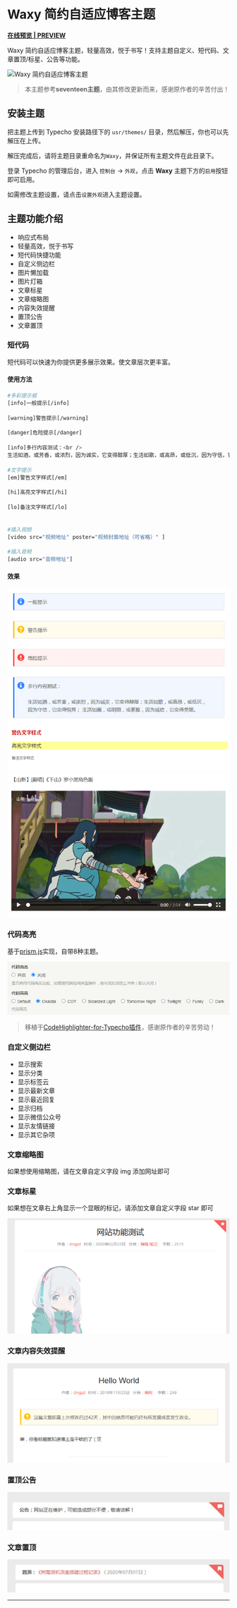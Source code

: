 # Waxy 简约自适应博客主题

**[在线预览 | PREVIEW ](https://www.idzd.top)**

Waxy 简约自适应博客主题，轻量高效，悦于书写！支持主题自定义、短代码、文章置顶/标星、公告等功能。

![Waxy 简约自适应博客主题](https://github.com/dingzd1995/typecho-theme-waxy/blob/master/screenshot.png)

>本主题参考**seventeen主题**，由其修改更新而来，感谢原作者的辛苦付出！

## 安装主题

把主题上传到 Typecho 安装路径下的 `usr/themes/` 目录，然后解压，你也可以先解压在上传。

解压完成后，请将主题目录重命名为`Waxy`，并保证所有主题文件在此目录下。

登录 Typecho 的管理后台，进入 `控制台` -> `外观`，点击 **Waxy** 主题下方的`启用`按钮即可启用。

如需修改主题设置，请点击`设置外观`进入主题设置。

## 主题功能介绍

- 响应式布局
- 轻量高效，悦于书写
- 短代码快捷功能
- 自定义侧边栏
- 图片懒加载
- 图片灯箱
- 文章标星
- 文章缩略图
- 内容失效提醒
- 置顶公告
- 文章置顶


### 短代码

短代码可以快速为你提供更多展示效果。使文章层次更丰富。

#### 使用方法

```bash
#多彩提示框
[info]一般提示[/info]

[warning]警告提示[/warning]

[danger]危险提示[/danger]

[info]多行内容测试：<br />
生活如酒，或芳香，或浓烈，因为诚实，它变得醇厚；生活如歌，或高昂，或低沉，因为守信，它变得悦耳； 生活如画，或明丽，或素雅，因为诚信，它变得美丽。[/info]

#文字提示
[em]警告文字样式[/em]

[hi]高亮文字样式[/hi]

[lo]备注文字样式[/lo]


#插入视频
[video src="视频地址" poster="视频封面地址（可省略）" ]

#插入音频
[audio src="音频地址"]
```



#### 效果

![多彩提示框](/doc/img/21894651.png)
![文字提示](/doc/img/0d30a994.png)
![视频](/doc/img/e1ef9808.png)


### 代码高亮

基于[prism.js](https://prismjs.com/download.html#themes=prism-okaidia&languages=markup+css+clike+javascript+apacheconf+c+csharp+bash+cpp+aspnet+coffeescript+markup-templating+git+less+java+php+javadoclike+markdown+json+nginx+sql+python+javadoc+smarty&plugins=line-numbers+toolbar+normalize-whitespace+show-language+copy-to-clipboard+match-braces)实现，自带8种主题。

![代码高亮设置](/doc/img/06dc523e.png)

>移植于[CodeHighlighter-for-Typecho插件](https://github.com/Copterfly/CodeHighlighter-for-Typecho)，感谢原作者的辛苦劳动！

### 自定义侧边栏

- 显示搜索
- 显示分类
- 显示标签云
- 显示最新文章
- 显示最近回复
- 显示归档
- 显示微信公众号
- 显示友情链接
- 显示其它杂项

### 文章缩略图

如果想使用缩略图，请在文章自定义字段 img 添加网址即可

### 文章标星

如果想在文章右上角显示一个显眼的标记，请添加文章自定义字段 star 即可

![cc76186f.png](/doc/img/cc76186f.png)

### 文章内容失效提醒

![13267df4.png](/doc/img/13267df4.png)

### 置顶公告

![43845bf9.png](/doc/img/43845bf9.png)


### 文章置顶

![2b17fa90.png](/doc/img/2b17fa90.png)

--------------

